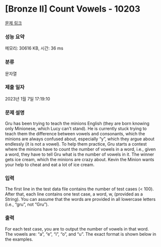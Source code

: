 # [Bronze II] Count Vowels - 10203 

[문제 링크](https://www.acmicpc.net/problem/10203) 

### 성능 요약

메모리: 30616 KB, 시간: 36 ms

### 분류

문자열

### 제출 일자

2023년 1월 7일 17:19:10

### 문제 설명

<p>Gru has been trying to teach the minions English (they are born knowing only Minionese, which Lucy can’t stand). He is currently stuck trying to teach them the difference between vowels and consonants, which the minions are always confused about, especially “y”, which they argue about endlessly (it is not a vowel). To help them practice, Gru starts a contest where the minions have to count the number of vowels in a word, i.e., given a word, they have to tell Gru what is the number of vowels in it. The winner gets ice cream, which the minions are crazy about. Kevin the Minion wants your help to cheat and eat a lot of ice cream.</p>

### 입력 

 <p>The first line in the test data file contains the number of test cases (< 100). After that, each line contains one test case, a word, w, (provided as a String). You can assume that the words are provided in all lowercase letters (i.e., “gru”, not “Gru”).</p>

### 출력 

 <p>For each test case, you are to output the number of vowels in that word. The vowels are: “a”, “e”, “i”, “o”, and “u”. The exact format is shown below in the examples.</p>


